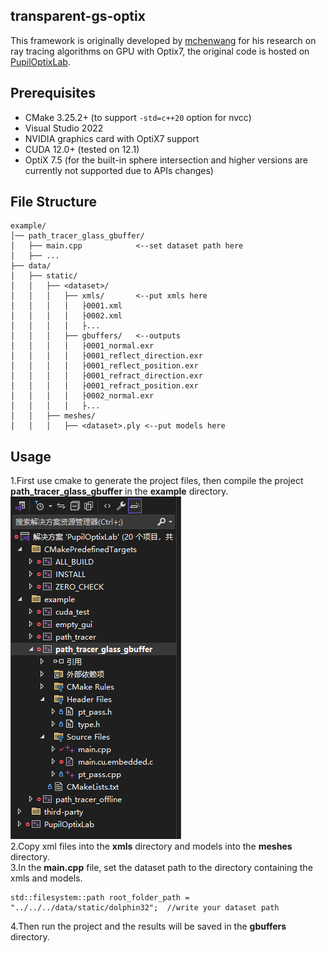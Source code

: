 ## transparent-gs-optix

This framework is originally developed by [mchenwang](https://github.com/mchenwang) for his research on ray tracing algorithms on GPU with Optix7, the original code is hosted on [PupilOptixLab](https://github.com/mchenwang/PupilOptixLab).

## Prerequisites

- CMake 3.25.2+ (to support `-std=c++20` option for nvcc)
- Visual Studio 2022
- NVIDIA graphics card with OptiX7 support
- CUDA 12.0+ (tested on 12.1)
- OptiX 7.5 (for the built-in sphere intersection and higher versions are currently not supported due to APIs changes)

## File Structure

```
example/
│── path_tracer_glass_gbuffer/
│   ├── main.cpp            <--set dataset path here
│   ├── ...
├── data/
│   ├── static/
│   │   ├── <dataset>/
│   │   │   ├── xmls/       <--put xmls here
│   │   │   │   ├0001.xml
│   │   │   │   ├0002.xml
│   │   │   │   ├...
│   │   │   ├── gbuffers/   <--outputs
│   │   │   │   ├0001_normal.exr
│   │   │   │   ├0001_reflect_direction.exr
│   │   │   │   ├0001_reflect_position.exr
│   │   │   │   ├0001_refract_direction.exr
│   │   │   │   ├0001_refract_position.exr
│   │   │   │   ├0002_normal.exr
│   │   │   │   ├...
│   │   ├── meshes/ 
│   │   │   ├── <dataset>.ply <--put models here
```

## Usage
1.First use cmake to generate the project files, then compile the project **path_tracer_glass_gbuffer** in the **example** directory.  
![ProjectStructure](image/projects.png)  
2.Copy xml files into the **xmls** directory and models into the **meshes** directory.  
3.In the **main.cpp** file, set the dataset path to the directory containing the xmls and models.
```
std::filesystem::path root_folder_path = "../../../data/static/dolphin32";  //write your dataset path
```

4.Then run the project and the results will be saved in the **gbuffers** directory.